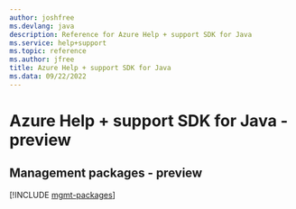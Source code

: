 ```yaml
---
author: joshfree
ms.devlang: java
description: Reference for Azure Help + support SDK for Java
ms.service: help+support
ms.topic: reference
ms.author: jfree
title: Azure Help + support SDK for Java
ms.data: 09/22/2022
---
```

# Azure Help + support SDK for Java - preview

## Management packages - preview
[!INCLUDE [mgmt-packages](help-+-support-mgmt-index.md)]